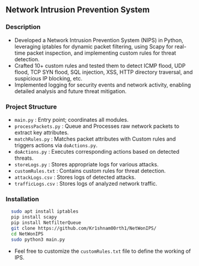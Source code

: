## Network Intrusion Prevention System

### Description

+ Developed a Network Intrusion Prevention System (NIPS) in Python, leveraging iptables for dynamic packet filtering, using Scapy for real-time packet inspection, and implementing custom rules for threat detection.
+ Crafted 10+ custom rules and tested them to detect ICMP flood, UDP flood, TCP SYN flood, SQL injection, XSS, HTTP directory traversal, and suspicious IP blocking, etc.
+ Implemented logging for security events and network activity, enabling detailed analysis and future threat mitigation.

### Project Structure

+ ```main.py``` : Entry point; coordinates all modules.
+ ```processPackets.py``` : Queue and Processes raw network packets to extract key attributes.
+ ```matchRules.py``` : Matches packet attributes with Custom rules and triggers actions via ```doActions.py```.
+ ```doActions.py``` : Executes corresponding actions based on detected threats.
+ ```storeLogs.py``` : Stores appropriate logs for various attacks.
+ ```customRules.txt``` : Contains custom rules for threat detection.
+ ```attackLogs.csv``` : Stores logs of detected attacks.
+ ```trafficLogs.csv``` : Stores logs of analyzed network traffic.

### Installation
 
```sh
  sudo apt install iptables
  pip install scapy
  pip install NetfilterQueue
  git clone https://github.com/Kr1shnam00rth1/NetWonIPS/
  cd NetWonIPS
  sudo python3 main.py
```
+ Feel free to customize the ```customRules.txt``` file to define the working of IPS.

